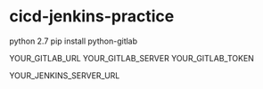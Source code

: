 # cicd-jenkins-practice
python 2.7
pip install python-gitlab


YOUR_GITLAB_URL
YOUR_GITLAB_SERVER
YOUR_GITLAB_TOKEN

YOUR_JENKINS_SERVER_URL
